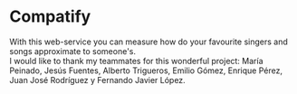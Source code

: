 # Compatify
With this web-service you can measure how do your favourite singers and songs approximate to someone's.  
I would like to thank my teammates for this wonderful project: María Peinado, Jesús Fuentes, Alberto Trigueros, Emilio Gómez, Enrique Pérez, Juan José Rodríguez y Fernando Javier López.
